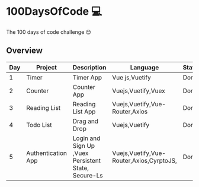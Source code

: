 # 100DaysOfCode 💻

The 100 days of code challenge 😍

## Overview

| Day | Project                      | Description                                                      | Language                                          | Status |
|-----|------------------------------|------------------------------------------------------------------|---------------------------------------------------|--------|
| 1   | Timer                        | Timer App                                                        | Vue js,Vuetify                                    | Done   |
| 2   | Counter                      | Counter App                                                      | Vuejs,Vuetify,Vuex                                | Done   |
| 3   | Reading List                 | Reading List App                                                 | Vuejs,Vuetify,Vue-Router,Axios                    | Done   |
| 4   | Todo List                    | Drag and Drop                                                    | Vuejs,Vuetify                                     | Done   |
| 5   | Authentication App           | Login and Sign Up ,Vuex Persistent State, Secure-Ls              | Vuejs,Vuetify,Vue-Router,Axios,CyrptoJS,          | Done   |



